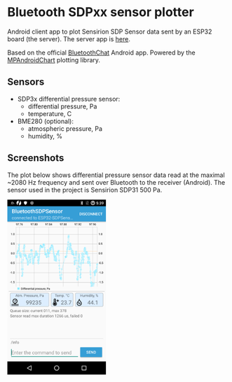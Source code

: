 # Bluetooth SDPxx sensor plotter

Android client app to plot Sensirion SDP Sensor data sent by an ESP32 board (the server). The server app is [here](https://github.com/dizcza/esp32-sdpsensor).

Based on the official [BluetoothChat](https://github.com/android/connectivity-samples/tree/master/BluetoothChat) Android app. Powered by the [MPAndroidChart](https://github.com/PhilJay/MPAndroidChart) plotting library.

## Sensors

* SDP3x differential pressure sensor:
   * differential pressure, Pa
   * temperature, C
* BME280 (optional):
   * atmospheric pressure, Pa
   * humidity, %


## Screenshots

The plot below shows differential pressure sensor data read at the maximal ~2080 Hz frequency and sent over Bluetooth to the receiver (Android). The sensor used in the project is Sensirion SDP31 500 Pa.

<img src="screenshots/main.png" height="400" alt="Screenshot"/>


